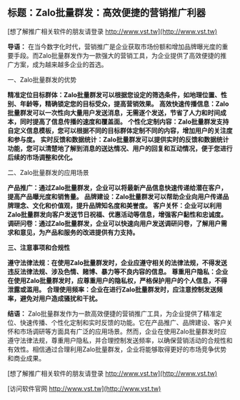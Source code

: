 ## **标题：Zalo批量群发：高效便捷的营销推广利器**

[想了解推广相关软件的朋友请登录 http://www.vst.tw](http://www.vst.tw)

**导语：**
在当今数字化时代，营销推广是企业获取市场份额和增加品牌曝光度的重要手段。而Zalo批量群发作为一款强大的营销工具，为企业提供了高效便捷的推广方案，成为越来越多企业的首选。

一、Zalo批量群发的优势

**精准定位目标群体：Zalo批量群发可以根据您设定的筛选条件，如地理位置、性别、年龄等，精确锁定您的目标受众，提高营销效果。**
**高效快速传播信息：Zalo批量群发可以一次性向大量用户发送消息，无需逐个发送，节省了人力和时间成本，同时提高了信息传播的速度和覆盖面。**
**个性化定制内容：Zalo批量群发支持自定义信息模板，您可以根据不同的目标群体定制不同的内容，增加用户的关注度和参与度。**
**实时反馈和数据统计：Zalo批量群发可以提供实时的反馈和数据统计功能，您可以清楚地了解到消息的送达情况、用户的回复和互动情况，便于您进行后续的市场调整和优化。**

二、Zalo批量群发的应用场景

**产品推广：通过Zalo批量群发，企业可以将最新产品信息快速传递给潜在客户，提高产品曝光度和销售量。**
**品牌建设：Zalo批量群发可以帮助企业向用户传递品牌理念、文化和价值观，提升品牌知名度和美誉度。**
**客户关怀：企业可以利用Zalo批量群发向客户发送节日祝福、优惠活动等信息，增强客户黏性和忠诚度。**
**调研问卷：通过Zalo批量群发，企业可以快速向用户发送调研问卷，了解用户需求和意见，为产品和服务的改进提供有力支持。**

**三、注意事项和合规性**

**遵守法律法规：在使用Zalo批量群发时，企业应遵守相关的法律法规，不得发送违反法律法规、涉及色情、赌博、暴力等不良内容的信息。**
**尊重用户隐私：企业在使用Zalo批量群发时，应尊重用户的隐私权，严格保护用户的个人信息，不得泄露或滥用。**
**合理使用频率：企业在进行Zalo批量群发时，应注意控制发送频率，避免对用户造成骚扰和干扰。**

**结语：**
Zalo批量群发作为一款高效便捷的营销推广工具，为企业提供了精准定位、快速传播、个性化定制和实时反馈的功能。它在产品推广、品牌建设、客户关怀和市场调研等方面具有广泛的应用场景。然而，企业在使用Zalo批量群发时应遵守法律法规，尊重用户隐私，并合理控制发送频率，以确保营销活动的合规性和有效性。相信通过合理利用Zalo批量群发，企业将能够取得更好的市场竞争优势和商业成果。

[想了解推广相关软件的朋友请登录 http://www.vst.tw](http://www.vst.tw)


[访问软件官网 http://www.vst.tw](http://www.vst.tw)
